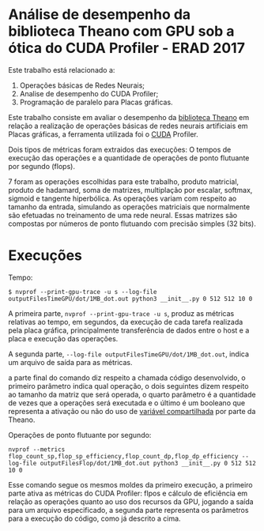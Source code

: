 # Análise de desempenho da biblioteca Theano com GPU sob a ótica do CUDA Profiler - ERAD 2017

Este trabalho está relacionado a:
1. Operações básicas de Redes Neurais;
2. Analise de desempenho do CUDA Profiler;
3. Programação de paralelo para Placas gráficas.

Este trabalho consiste em avaliar o desempenho da [biblioteca Theano](http://deeplearning.net/software/theano/index.html) em relação a realização de operações básicas de redes neurais artificiais em Placas gráficas, a ferramenta utilizada foi o [CUDA](https://www.geforce.com/hardware/technology/cuda) Profiler.
 
Dois tipos de métricas foram extraidos das execuções: O tempos de execução das operações e a quantidade de operações de ponto flutuante por segundo (flops).

7 foram as operações escolhidas para este trabalho, produto matricial, produto de hadamard, soma de matrizes, multiplação por escalar, softmax, sigmoid e tangente hiperbólica. As operações variam com respeito ao tamanho da entrada, simulando as operações matriciais que normalmente são efetuadas no treinamento de uma rede neural. Essas matrizes são compostas por números de ponto flutuando com precisão simples (32 bits).

# Execuções

Tempo:
```
$ nvprof --print-gpu-trace -u s --log-file outputFilesTimeGPU/dot/1MB_dot.out python3 __init__.py 0 512 512 10 0
```
A primeira parte, ```nvprof --print-gpu-trace -u s```, produz as métricas relativas ao tempo, em segundos, da execução de cada tarefa realizada pela placa gráfica, principalmente transferência de dados entre o host e a placa e execução das operações.

A segunda parte, ```--log-file outputFilesTimeGPU/dot/1MB_dot.out```, indica um arquivo de saída para as métricas.

a parte final do comando diz respeito a chamada código desenvolvido, o primeiro parâmetro indica qual operação, o dois seguintes dizem respeito ao tamanho da matriz que será operada, o quarto parâmetro é a quantidade de vezes que a operações será executada e o último é um booleano que representa a ativação ou não do uso de [variável compartilhada](http://deeplearning.net/software/theano/library/compile/shared.html) por parte da Theano.

Operações de ponto flutuante por segundo:
```
nvprof --metrics flop_count_sp,flop_sp_efficiency,flop_count_dp,flop_dp_efficiency --log-file outputFilesFlop/dot/1MB_dot.out python3 __init__.py 0 512 512 10 0
```
Esse comando segue os mesmos moldes da primeiro execução, a primeiro parte ativa as métricas do CUDA Profiler: flpos e cálculo de eficiência em relação as operações quanto ao uso dos recursos da GPU, jogando a saída para um arquivo especificado, a segunda parte representa os parâmetros para a execução do código, como já descrito a cima.
